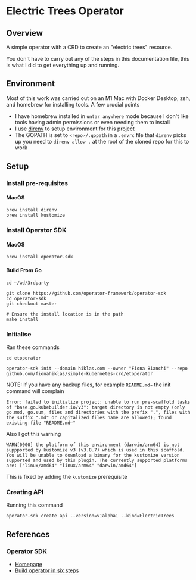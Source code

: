 # Electric Trees Operator

## Overview

A simple operator with a CRD to create an "electric trees" resource.

You don't have to carry out any of the steps in this documentation file,
this is what I did to get everything up and running.


## Environment

Most of this work was carried out on an M1 Mac with Docker Desktop, zsh, 
and homebrew for installing tools.  A few crucial points

* I have homebrew installed in `untar anywhere` mode because I don't like 
  tools having admin permissions or even needing them to install
* I use [direnv](https://direnv.net) to setup environment for this project 
* The GOPATH is set to `<repo>/.gopath` in a `.envrc` file that `direnv` picks up you need to `direnv allow .` at the root of the cloned repo for this to work


## Setup

### Install pre-requisites

#### MacOS

```
brew install direnv
brew install kustomize
```


### Install Operator SDK

#### MacOS

```
brew install operator-sdk
```


#### Build From Go

```
cd ~/wd/3rdparty

git clone https://github.com/operator-framework/operator-sdk
cd operator-sdk
git checkout master

# Ensure the install location is in the path 
make install
```


### Initialise

Ran these commands

```
cd etoperator

operator-sdk init --domain hiklas.com --owner "Fiona Bianchi" --repo github.com/fionahiklas/simple-kubernetes-crd/etoperator
```

NOTE: If you have any backup files, for example `README.md~` the init command 
will complain 

```
Error: failed to initialize project: unable to run pre-scaffold tasks of "base.go.kubebuilder.io/v3": target directory is not empty (only go.mod, go.sum, files and directories with the prefix ".", files with the suffix ".md" or capitalized files name are allowed); found existing file "README.md~"
```

Also I got this warning

```
WARN[0000] the platform of this environment (darwin/arm64) is not suppported by kustomize v3 (v3.8.7) which is used in this scaffold. You will be unable to download a binary for the kustomize version supported and used by this plugin. The currently supported platforms are: ["linux/amd64" "linux/arm64" "darwin/amd64"] 
```

This is fixed by adding the `kustomize` prerequisite


### Creating API

Running this command

```
operator-sdk create api --version=v1alpha1 --kind=ElectricTrees
```



## References

### Operator SDK

* [Homepage](https://sdk.operatorframework.io)
* [Build operator in six steps](https://developers.redhat.com/articles/2021/09/07/build-kubernetes-operator-six-steps)








